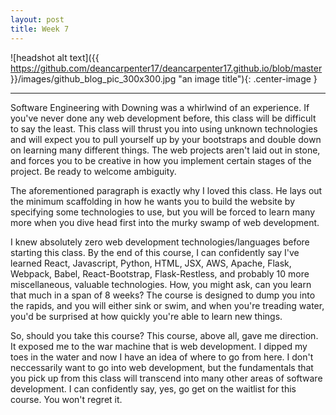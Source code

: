 ```yaml
---
layout: post
title: Week 7
---
```


![headshot alt text]({{ https://github.com/deancarpenter17/deancarpenter17.github.io/blob/master }}/images/github_blog_pic_300x300.jpg "an image title"){: .center-image }

***

Software Engineering with Downing was a whirlwind of an experience. If you've never done any web development before, this class will be difficult to say the least. This class will thrust you into using unknown technologies and will expect you to pull yourself up by your bootstraps and double down on learning many different things. The web projects aren't laid out in stone, and forces you to be creative in how you implement certain stages of the project. Be ready to welcome ambiguity.

The aforementioned paragraph is exactly why I loved this class. He lays out the minimum scaffolding in how he wants you to build the website by specifying some technologies to use, but you will be forced to learn many more when you dive head first into the murky swamp of web development. 

I knew absolutely zero web development technologies/languages before starting this class. By the end of this course, I can confidently say I've learned React, Javascript, Python, HTML, JSX, AWS, Apache, Flask, Webpack, Babel, React-Bootstrap, Flask-Restless, and probably 10 more miscellaneous, valuable technologies. How, you might ask, can you learn that much in a span of 8 weeks? The course is designed to dump you into the rapids, and you will either sink or swim, and when you're treading water, you'd be surprised at how quickly you're able to learn new things.

So, should you take this course? This course, above all, gave me direction. It exposed me to the war machine that is web development. I dipped my toes in the water and now I have an idea of where to go from here. I don't neccessarily want to go into web development, but the fundamentals that you pick up from this class will transcend into many other areas of software development. I can confidently say, yes, go get on the waitlist for this course. You won't regret it.
